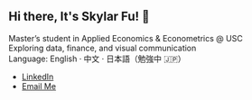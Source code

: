 ## Hi there, It's Skylar Fu! 👋

Master’s student in Applied Economics & Econometrics @ USC  
Exploring data, finance, and visual communication  
Language: English · 中文 · 日本語（勉強中 🇯🇵）

- [LinkedIn](https://www.linkedin.com/in/skylarfu/)
- [Email Me](mailto:skylarfu23@gmail.com)




